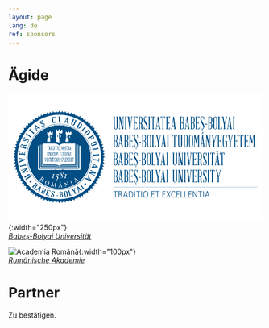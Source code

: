 ```yaml
---
layout: page
lang: de
ref: sponsors
---
```


# Ägide

![Universitatea Babeș-Bolyai](/assets/images/Logo-UBB.svg){:width="250px"}<br />
*[Babeș-Bolyai Universität](https://www.ubbcluj.ro)*

![Academia Română](https://acad.ro/institutia/img/media/sigla/Academia_Romana_sigla_web.png){:width="100px"}<br />
*[Rumänische Akademie](https://acad.ro)*


# Partner

Zu bestätigen.
